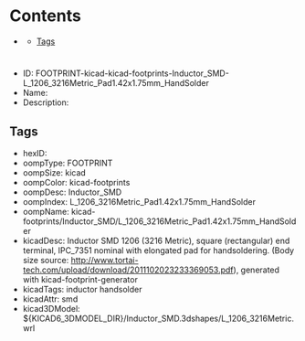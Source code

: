 



Contents
========

* [](#)
	* [Tags](#tags)

# 

- ID: FOOTPRINT-kicad-kicad-footprints-Inductor_SMD-L_1206_3216Metric_Pad1.42x1.75mm_HandSolder
- Name: 
- Description: 

## Tags

- hexID: 
- oompType: FOOTPRINT
- oompSize: kicad
- oompColor: kicad-footprints
- oompDesc: Inductor_SMD
- oompIndex: L_1206_3216Metric_Pad1.42x1.75mm_HandSolder
- oompName: kicad-footprints/Inductor_SMD/L_1206_3216Metric_Pad1.42x1.75mm_HandSolder
- kicadDesc: Inductor SMD 1206 (3216 Metric), square (rectangular) end terminal, IPC_7351 nominal with elongated pad for handsoldering. (Body size source: http://www.tortai-tech.com/upload/download/2011102023233369053.pdf), generated with kicad-footprint-generator
- kicadTags: inductor handsolder
- kicadAttr: smd
- kicad3DModel: ${KICAD6_3DMODEL_DIR}/Inductor_SMD.3dshapes/L_1206_3216Metric.wrl
